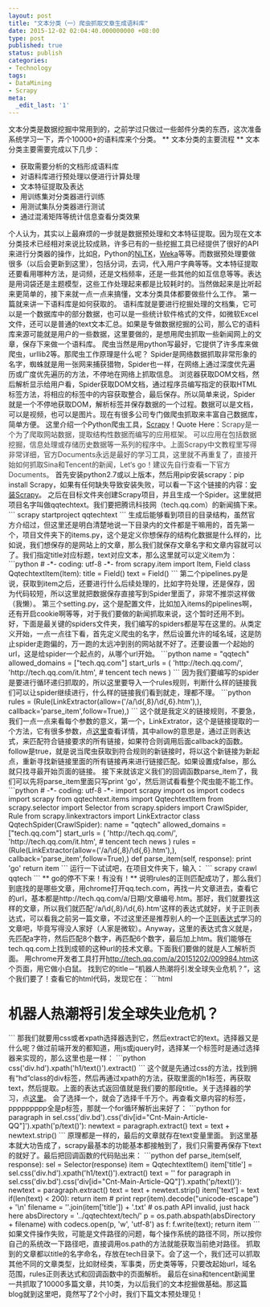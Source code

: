 ```yaml
---
layout: post
title: "文本分类（一）爬虫抓取文章生成语料库"
date: 2015-12-02 02:04:40.000000000 +08:00
type: post
published: true
status: publish
categories:
- Technology
tags:
- DataMining
- Scrapy
meta:
  _edit_last: '1'
---
```

文本分类是数据挖掘中常用到的，之前学过只做过一些邮件分类的东西，这次准备系统学习一下，弄个10000+的语料库来个分类。
** 文本分类的主要流程 **
文本分类主要需要完成以下几步：
<ul>
<li>获取需要分析的文档形成语料库</li>
<li>对语料库进行预处理以便进行计算处理</li>
<li>文本特征提取及表达</li>
<li>用训练集对分类器进行训练</li>
<li>用测试集队分类器进行测试</li>
<li>通过混淆矩阵等统计信息查看分类效果</li>
</ul>
<!--more-->
个人认为，其实以上最麻烦的一步就是数据预处理和文本特征提取。因为现在文本分类技术已经相对来说比较成熟，许多已有的一些挖掘工具已经提供了很好的API来进行分类器的操作，比如<a title="R官方网站" href="http://www.r-project.org/" target="_blank">R</a>，Python的<a title="NLTK自然语言处理" href="http://www.nltk.org" target="_blank">NLTK</a>，<a title="Weka" href="http://weka.wikispaces.com" target="_blank">Weka</a>等等。而数据预处理要做很多（以后会更新到这里），包括分词，去词，代入用户字典等等。文本特征提取还要看用哪种方法，是词频，还是文档频率，还是一些其他的如互信息等等。表达是用词袋还是主题模型，这些工作处理起来都是比较耗时的。当然做起来是比听起来更简单的，接下来就一点一点来搞懂，文本分类具体都要做些什么工作。
第一篇就来讲一下语料库是如何获取的。
语料库就是要进行挖掘处理的文档集，它可以是一个数据库中的部分数据，也可以是一些统计软件格式的文件，如微软Excel文件，还可以是普通的text文本汇总。如果是专做数据挖掘的公司，那么它的语料库来源可能就是用户的一些数据，这里要做的，是想用爬虫抓取一些新闻网上的文章，保存下来做一个语料库。
爬虫当然是用python写最好，它提供了许多库来做爬虫，urllib2等。那爬虫工作原理是什么呢？
Spider是网络数据抓取非常形象的名字，蜘蛛就是用一张网来捕获猎物，Spider也一样，在网络上通过深度优先遍历或广度优先遍历的方法，不停地在网络上抓取信息。 浏览器获取DOM文档，然后解析显示给用户看，Spider获取DOM文档，通过程序员编写指定的获取HTML标签方法，将相应的标签中的内容获取整合，最后保存。所以简单来说，Spider就是一个不停地获取DOM，解析标签并保存数据的一个过程。数据可以是文档，可以是视频，也可以是图片。现在有很多公司专门做爬虫抓取来丰富自己数据库，简单方便。
这里介绍一个Python爬虫工具，<a title="Scrapy中文教程" href="http://scrapy-chs.readthedocs.org/zh_CN/0.24/intro/tutorial.html" target="_blank">Scrapy</a>！Quote Here：<span style="color: #404040;">Scrapy是一个为了爬取网站数据，提取结构性数据而编写的应用框架。 可以应用在包括数据挖掘，信息处理或存储历史数据等一系列的程序中。上面Scrapy中文教程里写得非常详细，官方Documents永远是最好的学习工具，这里就不再重复了，直接开始如何抓取Sina和Tencent的新闻，Let‘s go！建议先自行查看一下官方Documents。</span>
首先安装python2.7或以上版本，然后用pip安装scrapy：pip install Scrapy，如果有任何缺失导致安装失败，可以看一下这个链接的内容：<a title="安装Scrapy" href="http://scrapy-chs.readthedocs.org/zh_CN/0.24/intro/install.html" target="_blank">安装Scrapy</a>。
之后在目标文件夹创建Scrapy项目，并且生成一个Spider。这里就把项目名字叫做qqtechtext。我们要把腾讯科技网（tech.qq.com）的新闻搞下来。
```
scrapy startproject qqtechtext
```
生成后能够看到项目的目录结构，虽然官方介绍过，但这里还是明白清楚地说一下目录内的文件都是干嘛用的，首先第一个，项目文件夹下的items.py，这个是定义你想保存的结构化数据是什么样的，比如说，我们想保存的是网站上的文章，那么我们就保存文章名字和文章内容就可以了。我们指定title对应标题，text对应文本，那么这里就可以定义item为：
```python
# -*- coding: utf-8 -*-
from scrapy.item import Item, Field
class QqtechtextItem(Item):
    title = Field()
    text = Field()
```
第二个pipelines.py是说，获取到item之后，还要进行什么后续处理的，比如字符处理，还是保存，因为代码较短，所以这里就把数据保存直接写到Spider里面了，非常不推崇这样做（我懒）。
第三个setting.py，这个是配置文件，比如加入items的pipelines啊，还有开启cookie啊等等，对于我们要做的新闻抓取来说，这个暂时还用不到。
好，下面是最关键的spiders文件夹，我们编写的spiders都是写在这里的。从类定义开始，一点一点往下看，首先定义爬虫的名字，然后设置允许的域名域，这是防止spider走跑偏的，万一跑的太远冲到别的网站就不好了。还要设置一个起始的url，这是给spider一个起点的，从哪个url开始。
```python
    name = "qqtech"
    allowed_domains = ["tech.qq.com"]
    start_urls = (
        'http://tech.qq.com/',
        'http://tech.qq.com/it.htm',
        # tencent tech news
    )
```
因为我们要编写的spider是要进行循环递归抓取的，所以这里要导入一个rules规则，判断什么样的链接我们可以让spider继续进行，什么样的链接我们看到就走，理都不理。
```python
rules = (Rule(LinkExtractor(allow=('/a/\d{,8}/\d{,6}.htm'),), callback='parse_item',follow=True),)
```
这个就是我定义的链接规则，不要急，我们一点一点来看每个参数的意义，第一个，LinkExtrator，这个是链接提取的一个方法，它有很多参数，点<a title="LinkExtractor" href="http://scrapy-chs.readthedocs.org/zh_CN/0.24/topics/link-extractors.html" target="_blank">这里</a>查看详情，其中allow的意思是，通过正则表达式，来匹配符合链接要求的所有链接，如果符合则调用后面callback的函数。follow是true，就是说当爬虫获取到符合规则的新链接时，将以这个新链接为新起点，重新寻找新链接里面的所有链接再来进行链接匹配。如果设置成false，那么就只找寻最开始页面的链接。
接下来就该定义我们的回调函数parse_item了，我们可以先将parse_item里面只写print 'go'，然后测试看看整个爬虫能不能工作。
```python
# -*- coding: utf-8 -*-
import scrapy
import os
import codecs
import scrapy
from qqtechtext.items import QqtechtextItem
from scrapy.selector import Selector
from scrapy.spiders import CrawlSpider, Rule
from scrapy.linkextractors import LinkExtractor
class QqtechSpider(CrawlSpider):
    name = "qqtech"
    allowed_domains = ["tech.qq.com"]
    start_urls = (
        'http://tech.qq.com/',
        'http://tech.qq.com/it.htm',
        # tencent tech news
    )
    rules = (Rule(LinkExtractor(allow=('/a/\d{,8}/\d{,6}.htm'),), callback='parse_item',follow=True),)
    def parse_item(self, response):
    	print 'go'
        return item
```
运行一下试试吧，在项目文件夹下，输入：
```
    scrapy crawl qqtech
```
** go的停不下来！有没有！**
说明rules的正则匹配成功了，那么我们到底找的是哪些文章，用chrome打开qq.tech.com，再找一片文章进去，查看它的url，基本都是http://tech.qq.com/a/日期/文章编号.htm。那好，我们就要找这样的文章，所以我们就匹配'/a/\d{,8}/\d{,6}.htm'这样的表达式就好，关于正则表达式，可以看我之前另一篇文章，不过这里还是推荐别人的一个<a title="正则表达式教程" href="https://msdn.microsoft.com/zh-cn/library/ae5bf541(VS.80).aspx" target="_blank">正则表达式</a>学习的文章吧，毕竟写得没人家好（人家是微软）。Anyway，这里的表达式含义就是，先匹配a字符，然后匹配8个数字，再匹配6个数字，最后加上htm。我们能够在tech.qq.com上找到成顿的这种url的技术文章。下面我们要做的就是人工解析页面。
用chrome开发者工具打开<a title="机器人热潮将引发全球失业危机？" href="http://tech.qq.com/a/20151202/009984.htm" target="_blank">http://tech.qq.com/a/20151202/009984.htm</a>这个页面，用它做小白鼠。
找到它的title－“机器人热潮将引发全球失业危机？”，这个我们要了！查看它的html代码，发现它在：
```html
<div id="C-Main-Article-QQ" class="mod-left">
<div class="hd">
<h1>机器人热潮将引发全球失业危机？</h1>
</div>
</div>
```
那我们就要用css或者xpath选择器选到它，然后extract它的text。选择器又是什么呢？做过前端开发的都知道，用js或jquery时，选择某一个标签时是通过选择器来实现的，那么这里也是一样：
```python
css('div.hd').xpath('h1/text()').extract()
```
这个就是先通过css的方法，找到拥有“hd”class的div标签，然后再通过xpath的方法，获取里面的h1标签，再获取text，然后提取。上面的表达式返回值就是我们要的那段title。关于选择器的学习，点<a title="selector选择器" href="http://scrapy-chs.readthedocs.org/zh_CN/0.24/topics/selectors.html" target="_blank">这里</a>。
会了选择一个，就会了选择千千万个。再查看文章内容的标签，ppppppppp全是p标签，那就一个for循环解析出来好了：
```python
for paragraph in sel.css('div.bd').css('div[id="Cnt-Main-Article-QQ"]').xpath('p/text()'):
    newtext = paragraph.extract()
    text = text + newtext.strip()
```
原理都是一样的，最后的文章就存在text变量里面。
到这里基本就大功告成了，scrapy最基本的功能基本都接触到了，我们只需要再保存下text的就好了。最后把回调函数的代码贴出来：
```python
def parse_item(self, response):
    	sel = Selector(response)
    	item = QqtechtextItem()
        item['title'] = sel.css('div.hd').xpath('h1/text()').extract()
        text = ''
        for paragraph in sel.css('div.bd').css('div[id="Cnt-Main-Article-QQ"]').xpath('p/text()'):
            newtext = paragraph.extract()
            text = text + newtext.strip()
        item['text'] = text
        if(len(text) < 200):
        	return item
        # print repr(item).decode("unicode-escape") + '\n'
        filename = ''.join(item['title']) + '.txt'
        # os.path API invalid, just hack here
        absDirectory = '../qqtechtext/tech/'
        p = os.path.abspath(absDirectory + filename)
        with codecs.open(p, 'w', 'utf-8') as f:
            f.write(text);
        return item
```
如果文件操作失败，可能是文件路径的问题，每个操作系统的路径不同，所以按你自己的系统改一下路径吧，直接调用os.path的方法就能获取当前绝对路径。
抓取到的文章都以title的名字命名，存放在tech目录下。会了这一个，我们还可以抓取其他不同的文章类型，比如财经类，军事类，历史类等等，只要改起始url，域名范围，rules正则表达式和回调函数中的页面解析。
最后在sina和tencent新闻里一共抓取了10000多篇文章，共10类，为以后我们的文本挖掘做基础。那这篇blog就到这里吧，竟然写了2个小时，我们下篇文本预处理见！
